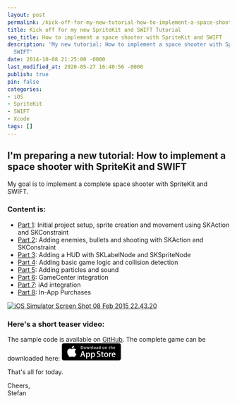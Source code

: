 ```yaml
---
layout: post
permalink: /kick-off-for-my-new-tutorial-how-to-implement-a-space-shooter-with-spritekit-and-swift/
title: Kick off for my new SpriteKit and SWIFT Tutorial
seo_title: How to implement a space shooter with SpriteKit and SWIFT
description: 'My new tutorial: How to implement a space shooter with SpriteKit and
  SWIFT'
date: 2014-10-08 21:25:00 -0000
last_modified_at: 2020-05-27 16:40:56 -0000
publish: true
pin: false
categories:
- iOS
- SpriteKit
- SWIFT
- Xcode
tags: []
---
```

## I'm preparing a new tutorial: How to implement a space shooter with SpriteKit and SWIFT

My goal is to implement a complete space shooter with SpriteKit and SWIFT.

### Content is:

* [Part 1](/how-to-implement-a-space-shooter-with-spritekit-and-swift-part-1): Initial project setup, sprite creation and movement using SKAction and SKConstraint
* [Part 2](/how-to-implement-a-space-shooter-with-spritekit-and-swift-part-2): Adding enemies, bullets and shooting with SKAction and SKConstraint
* [Part 3](/how-to-implement-a-space-shooter-with-spritekit-and-swift-part-3-create-a-hud): Adding a HUD with SKLabelNode and SKSpriteNode
* [Part 4](/how-to-implement-a-space-shooter-with-spritekit-and-swift-part-4-collision-detection): Adding basic game logic and collision detection
* [Part 5](/how-to-implement-a-space-shooter-with-spritekit-and-swift-part-5-particles-and-sound): Adding particles and sound
* [Part 6](/how-to-implement-a-space-shooter-with-spritekit-and-swift-part-6-game-center-integration): GameCenter integration
* [Part 7](/how-to-implement-a-space-shooter-with-spritekit-and-swift-part-7-iad-integration): iAd integration
* [Part 8](/how-to-implement-in-app-purchase-for-your-ios-app-in-swift): In-App Purchases

[![iOS Simulator Screen Shot 08 Feb 2015 22.43.20](/assets/wp-content/uploads/2014/10/iOS-Simulator-Screen-Shot-08-Feb-2015-22.43.20-1-300x200.jpg)](/assets/wp-content/uploads/2014/10/iOS-Simulator-Screen-Shot-08-Feb-2015-22.43.20-1.jpg)

### Here's a short teaser video:

The sample code is available on [GitHub](https://github.com/stfnjstn/MySecondGame). The complete game can be downloaded here:  [![AppStore.png](/assets/wp-content/uploads/2014/12/AppStore.png)](https://itunes.apple.com/us/app/mysecondgame/id956647245?ls=1&mt=8 "AppStore Link")

That's all for today.

Cheers,  
Stefan
